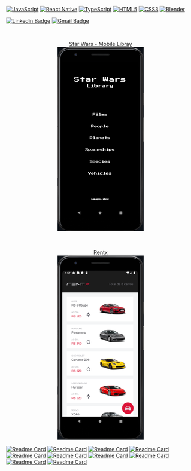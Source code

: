 [![JavaScript](https://img.shields.io/badge/javascript-%23323330.svg?style=for-the-badge&logo=javascript&logoColor=white&color=0d1117)](https://github.com/ClaytonPhilippe/rentx)
[![React Native](https://img.shields.io/badge/react_native-%2320232a.svg?style=for-the-badge&logo=react&logoColor=white&color=0d1117)](https://github.com/ClaytonPhilippe/gofinances)
[![TypeScript](https://img.shields.io/badge/typescript-%23007ACC.svg?style=for-the-badge&logo=typescript&logoColor=white&color=0d1117)](https://github.com/ClaytonPhilippe/star-wars-mobile-library)
[![HTML5](https://img.shields.io/badge/html5-%23E34F26.svg?style=for-the-badge&logo=html5&logoColor=white&color=0d1117)](https://github.com/ClaytonPhilippe/appCurriculo)
[![CSS3](https://img.shields.io/badge/css3-%231572B6.svg?style=for-the-badge&logo=css3&logoColor=white&color=0d1117)](https://github.com/ClaytonPhilippe/Numero-aleatorio)
[![Blender](https://img.shields.io/badge/blender-%23F5792A.svg?style=for-the-badge&logo=blender&logoColor=white&color=0d1117)](https://github.com/ClaytonPhilippe/snake-game)


[![Linkedin Badge](https://img.shields.io/badge/-Linkedin-0d1117?style=flat-square&logo=Linkedin&logoColor=white&link=https://www.linkedin.com/in/claytonphilippe/)](https://www.linkedin.com/in/claytonphilippe/)
[![Gmail Badge](https://img.shields.io/badge/-claytonphilippe%40gmail.com-0d1117?style=flat-square&logo=Gmail&logoColor=white&link=mailto:claytonphilippe@gmail.com)](mailto:claytonphilippe@gmail.com)





<!--<h3>Olá, sou Clayton👋</h3>
<h3>Bem-vindo ao meu perfil!</h3>

🚀 Meu foco em programar reside em sonhar com ideias impactantes e torná-las realidade! 
Estusiasta por desenvolvimento Mobile, e também sou artista 3D.
🎨Para conhecer meus projetos 3D: [acesse meu site.](https://www.artstation.com/claytonphilippe)

<br/>
<div align="center"><h3> :iphone:Projetos </h3></div>
-->

<br/>
<p align="center">
<a href=https://github.com/ClaytonPhilippe/star-wars-mobile-library>Star Wars - Mobile Libray</a>
<br/>
  <img src="https://github.com/ClaytonPhilippe/ClaytonPhilippe/blob/main/image/SWMobileLibray.png"  width="230" />
</p>

<br/>
<p align="center">
<a href=https://github.com/ClaytonPhilippe/rentx>Rentx</a>
<br/>
  <img src="https://github.com/ClaytonPhilippe/ClaytonPhilippe/blob/main/image/rentx.png"  width="230" />
</p>


[![Readme Card](https://github-readme-stats.vercel.app/api/pin/?username=ClaytonPhilippe&repo=star-wars-mobile-library&theme=dark&hide_border=false&bg_color=0d1117&icon_color=ffffff)](https://github.com/ClaytonPhilippe/star-wars-mobile-library)
[![Readme Card](https://github-readme-stats.vercel.app/api/pin/?username=ClaytonPhilippe&repo=rentx&theme=dark&hide_border=false&bg_color=0d1117&icon_color=ffffff)](https://github.com/ClaytonPhilippe/rentx)
[![Readme Card](https://github-readme-stats.vercel.app/api/pin/?username=ClaytonPhilippe&repo=gofinances&theme=dark&hide_border=false&bg_color=0d1117&icon_color=ffffff)](https://github.com/ClaytonPhilippe/gofinances)
[![Readme Card](https://github-readme-stats.vercel.app/api/pin/?username=ClaytonPhilippe&repo=appCurriculo&theme=dark&hide_border=false&bg_color=0d1117&icon_color=ffffff)](https://github.com/ClaytonPhilippe/appCurriculo)
[![Readme Card](https://github-readme-stats.vercel.app/api/pin/?username=ClaytonPhilippe&repo=Numero-aleatorio&theme=dark&hide_border=false&bg_color=0d1117&icon_color=ffffff)](https://github.com/ClaytonPhilippe/Numero-aleatorio)
[![Readme Card](https://github-readme-stats.vercel.app/api/pin/?username=ClaytonPhilippe&repo=snake-game&theme=dark&hide_border=false&bg_color=0d1117&icon_color=ffffff)](https://github.com/ClaytonPhilippe/snake-game)
[![Readme Card](https://github-readme-stats.vercel.app/api/pin/?username=ClaytonPhilippe&repo=My-Skills&theme=dark&hide_border=false&bg_color=0d1117&icon_color=ffffff)](https://github.com/ClaytonPhilippe/My-Skills)
[![Readme Card](https://github-readme-stats.vercel.app/api/pin/?username=ClaytonPhilippe&repo=Projeto-Clone-Spotify&theme=dark&hide_border=false&bg_color=0d1117&icon_color=ffffff)](https://github.com/ClaytonPhilippe/Projeto-Clone-Spotify)
[![Readme Card](https://github-readme-stats.vercel.app/api/pin/?username=ClaytonPhilippe&repo=verificador-de-idade&theme=dark&hide_border=false&bg_color=0d1117&icon_color=ffffff)](https://github.com/ClaytonPhilippe/verificador-de-idade)
[![Readme Card](https://github-readme-stats.vercel.app/api/pin/?username=ClaytonPhilippe&repo=hora-do-dia&theme=dark&hide_border=false&bg_color=0d1117&icon_color=ffffff)](https://github.com/ClaytonPhilippe/hora-do-dia)
